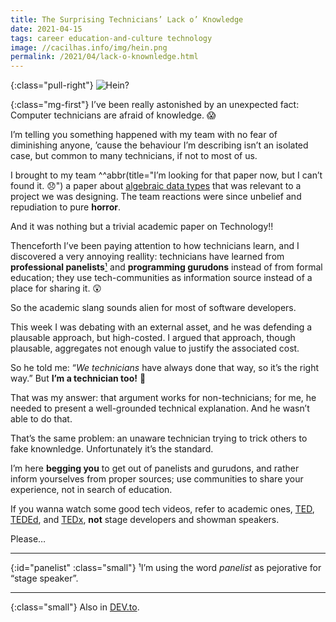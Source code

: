 ```yaml
---
title: The Surprising Technicians’ Lack o’ Knowledge
date: 2021-04-15
tags: career education-and-culture technology
image: //cacilhas.info/img/hein.png
permalink: /2021/04/lack-o-knownledge.html
---
```

[image]: {{{image}}}
[algebraic data types]: http://foldoc.org/algebraic+data+type
[DEV.to]: https://dev.to/cacilhas/the-surprising-technicians-lack-o-knowledge-19ao
[TED]: https://www.ted.com/
[TEDEd]: https://ed.ted.com/
[TEDx]: https://www.ted.com/about/programs-initiatives/tedx-program

{:class="pull-right"} ![Hein?][image]

{:class="mg-first"} I’ve been really astonished by an unexpected fact: Computer
technicians are afraid of knowledge. 😱

I’m telling you something happened with my team with no fear of diminishing
anyone, ’cause the behaviour I’m describing isn’t an isolated case, but common
to many technicians, if not to most of us.

I brought to my team
^^abbr(title="I’m looking for that paper now, but I can’t found it. 😞") a paper
about [algebraic data types][] that was relevant to a project we was designing.
The team reactions were since unbelief and repudiation to pure **horror**.

And it was nothing but a trivial academic paper on Technology!!

Thenceforth I’ve been paying attention to how technicians learn, and I
discovered a very annoying reallity: technicians have learned from
**professional panelists**[¹](#panelist) and **programming gurudons** instead
of from formal education; they use tech-communities as information source
instead of a place for sharing it. 😲

So the academic slang sounds alien for most of software developers.

This week I was debating with an external asset, and he was defending a
plausable approach, but high-costed. I argued that approach, though plausable,
aggregates not enough value to justify the associated cost.

So he told me: “*We technicians* have always done that way, so it’s the right
way.” But **I’m a technician too!** 😤

That was my answer: that argument works for non-technicians; for me, he needed
to present a well-grounded technical explanation. And he wasn’t able to do
that.

That’s the same problem: an unaware technician trying to trick others to fake
knownledge. Unfortunately it’s the standard.

I’m here **begging you** to get out of panelists and gurudons, and rather inform
yourselves from proper sources; use communities to share your experience, not
in search of education.

If you wanna watch some good tech videos, refer to academic ones, [TED][],
[TEDEd][], and [TEDx][], **not** stage developers and showman speakers.

Please…

-----

{:id="panelist" :class="small"} ¹I’m using the word *panelist* as pejorative for
“stage speaker”.

-----

{:class="small"} Also in [DEV.to][].
